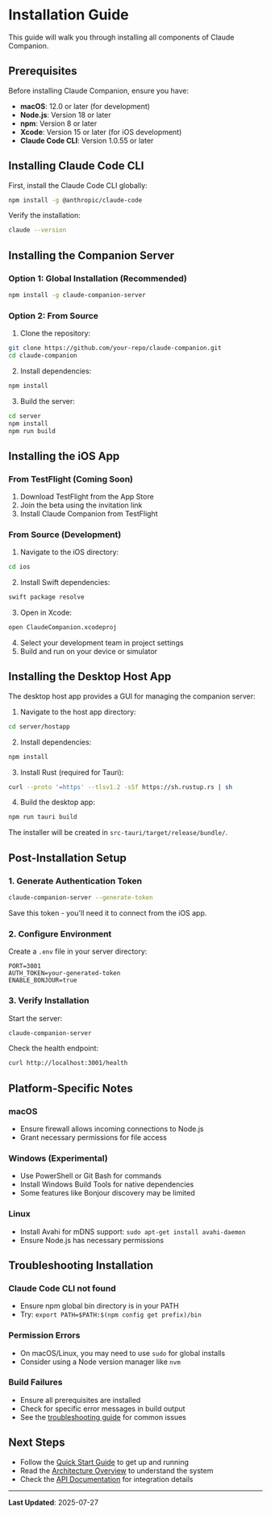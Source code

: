 # Installation Guide

This guide will walk you through installing all components of Claude Companion.

## Prerequisites

Before installing Claude Companion, ensure you have:

- **macOS**: 12.0 or later (for development)
- **Node.js**: Version 18 or later
- **npm**: Version 8 or later
- **Xcode**: Version 15 or later (for iOS development)
- **Claude Code CLI**: Version 1.0.55 or later

## Installing Claude Code CLI

First, install the Claude Code CLI globally:

```bash
npm install -g @anthropic/claude-code
```

Verify the installation:
```bash
claude --version
```

## Installing the Companion Server

### Option 1: Global Installation (Recommended)

```bash
npm install -g claude-companion-server
```

### Option 2: From Source

1. Clone the repository:
```bash
git clone https://github.com/your-repo/claude-companion.git
cd claude-companion
```

2. Install dependencies:
```bash
npm install
```

3. Build the server:
```bash
cd server
npm install
npm run build
```

## Installing the iOS App

### From TestFlight (Coming Soon)
1. Download TestFlight from the App Store
2. Join the beta using the invitation link
3. Install Claude Companion from TestFlight

### From Source (Development)

1. Navigate to the iOS directory:
```bash
cd ios
```

2. Install Swift dependencies:
```bash
swift package resolve
```

3. Open in Xcode:
```bash
open ClaudeCompanion.xcodeproj
```

4. Select your development team in project settings
5. Build and run on your device or simulator

## Installing the Desktop Host App

The desktop host app provides a GUI for managing the companion server:

1. Navigate to the host app directory:
```bash
cd server/hostapp
```

2. Install dependencies:
```bash
npm install
```

3. Install Rust (required for Tauri):
```bash
curl --proto '=https' --tlsv1.2 -sSf https://sh.rustup.rs | sh
```

4. Build the desktop app:
```bash
npm run tauri build
```

The installer will be created in `src-tauri/target/release/bundle/`.

## Post-Installation Setup

### 1. Generate Authentication Token

```bash
claude-companion-server --generate-token
```

Save this token - you'll need it to connect from the iOS app.

### 2. Configure Environment

Create a `.env` file in your server directory:

```env
PORT=3001
AUTH_TOKEN=your-generated-token
ENABLE_BONJOUR=true
```

### 3. Verify Installation

Start the server:
```bash
claude-companion-server
```

Check the health endpoint:
```bash
curl http://localhost:3001/health
```

## Platform-Specific Notes

### macOS
- Ensure firewall allows incoming connections to Node.js
- Grant necessary permissions for file access

### Windows (Experimental)
- Use PowerShell or Git Bash for commands
- Install Windows Build Tools for native dependencies
- Some features like Bonjour discovery may be limited

### Linux
- Install Avahi for mDNS support: `sudo apt-get install avahi-daemon`
- Ensure Node.js has necessary permissions

## Troubleshooting Installation

### Claude Code CLI not found
- Ensure npm global bin directory is in your PATH
- Try: `export PATH=$PATH:$(npm config get prefix)/bin`

### Permission Errors
- On macOS/Linux, you may need to use `sudo` for global installs
- Consider using a Node version manager like `nvm`

### Build Failures
- Ensure all prerequisites are installed
- Check for specific error messages in build output
- See the [troubleshooting guide](./troubleshooting.md) for common issues

## Next Steps

- Follow the [Quick Start Guide](./quickstart.md) to get up and running
- Read the [Architecture Overview](../architecture/overview.md) to understand the system
- Check the [API Documentation](../api/rest-api.md) for integration details

---

**Last Updated**: 2025-07-27